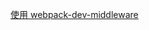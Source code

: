 [使用 webpack-dev-middleware ](https://webpack.docschina.org/guides/development/#%E4%BD%BF%E7%94%A8-webpack-dev-middleware)
